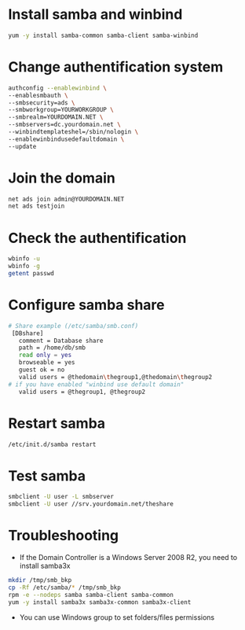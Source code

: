 Install samba and winbind
=========================

``` bash
yum -y install samba-common samba-client samba-winbind
```

Change authentification system
==============================

``` bash
authconfig --enablewinbind \
--enablesmbauth \
--smbsecurity=ads \
--smbworkgroup=YOURWORKGROUP \
--smbrealm=YOURDOMAIN.NET \
--smbservers=dc.yourdomain.net \
--winbindtemplateshel=/sbin/nologin \
--enablewinbindusedefaultdomain \
--update
```

Join the domain
===============

``` bash
net ads join admin@YOURDOMAIN.NET
net ads testjoin
```

Check the authentification
==========================

``` bash
wbinfo -u
wbinfo -g
getent passwd
```

Configure samba share
=====================

``` bash
# Share example (/etc/samba/smb.conf)
 [DBshare]
   comment = Database share
   path = /home/db/smb
   read only = yes
   browseable = yes
   guest ok = no
   valid users = @thedomain\thegroup1,@thedomain\thegroup2
# if you have enabled "winbind use default domain"
   valid users = @thegroup1, @thegroup2
```

Restart samba
=============

``` bash
/etc/init.d/samba restart
```

Test samba
==========

``` bash
smbclient -U user -L smbserver
smbclient -U user //srv.yourdomain.net/theshare
```

Troubleshooting
===============

-   If the Domain Controller is a Windows Server 2008 R2, you need to install samba3x

``` bash
mkdir /tmp/smb_bkp
cp -Rf /etc/samba/* /tmp/smb_bkp
rpm -e --nodeps samba samba-client samba-common
yum -y install samba3x samba3x-common samba3x-client
```

-   You can use Windows group to set folders/files permissions


